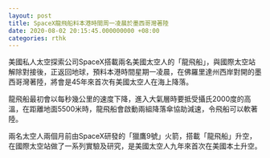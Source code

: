 ```yaml
---
layout: post
title: SpaceX龍飛船料本港時間周一凌晨於墨西哥灣著陸
date: 2020-08-02 20:15:45.000000000 +08:00
categories: rthk
---
```


美國私人太空探索公司SpaceX搭載兩名美國太空人的「龍飛船」，與國際太空站解除對接後，正返回地球，預料本港時間星期一凌晨，在佛羅里達州西岸對開的墨西哥灣著陸，將會是45年來首次有美國太空人在海上降落。 

龍飛船最初會以每秒幾公里的速度下降，進入大氣層時要抵受攝氏2000度的高溫，在距離地面5500米時，龍飛船會啟動兩組降落傘協助減速，令飛船可以軟著陸。

兩名太空人兩個月前由SpaceX研發的「獵鷹9號」火箭，搭載「龍飛船」升空，在國際太空站做了一系列實驗及研究，是美國太空人九年來首次在美國本土升空。
